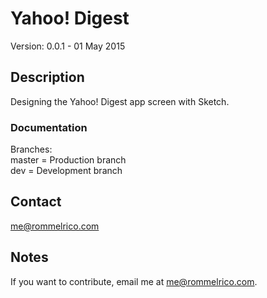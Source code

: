 # Yahoo! Digest  

Version: 0.0.1 - 01 May 2015  

## Description  

Designing the Yahoo! Digest app screen with Sketch.

### Documentation  
Branches:  
master = Production branch  
dev = Development branch  

## Contact  

<me@rommelrico.com>  

## Notes  

If you want to contribute, email me at <me@rommelrico.com>.  
